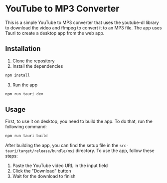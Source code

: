# YouTube to MP3 Converter
This is a simple YouTube to MP3 converter that uses the youtube-dl library to download the video and ffmpeg to convert it to an MP3 file. The app uses Tauri to create a desktop app from the web app.

## Installation
1. Clone the repository
2. Install the dependencies
```bash
npm install
```
3. Run the app
```bash
npm run tauri dev
```

## Usage
First, to use it on desktop, you need to build the app. To do that, run the following command:
```bash
npm run tauri build
```
After building the app, you can find the setup file in the `src-tauri/target/release/bundle/msi` directory.
To use the app, follow these steps:
1. Paste the YouTube video URL in the input field
2. Click the "Download" button
3. Wait for the download to finish